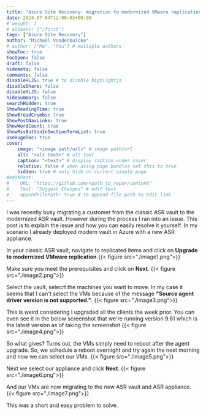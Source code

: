 ```yaml
---
title: "Azure Site Recovery: migration to modernized VMware replication"
date: 2024-07-04T12:00:03+00:00
# weight: 1
# aliases: ["/first"]
tags: ["Azure Site Recovery"]
author: "Michaël Vandenbulcke"
# author: ["Me", "You"] # multiple authors
showToc: true
TocOpen: false
draft: false
hidemeta: false
comments: false
disableHLJS: true # to disable highlightjs
disableShare: false
disableHLJS: false
hideSummary: false
searchHidden: true
ShowReadingTime: true
ShowBreadCrumbs: true
ShowPostNavLinks: true
ShowWordCount: true
ShowRssButtonInSectionTermList: true
UseHugoToc: true
cover:
    image: "<image path/url>" # image path/url
    alt: "<alt text>" # alt text
    caption: "<text>" # display caption under cover
    relative: false # when using page bundles set this to true
    hidden: true # only hide on current single page
#editPost:
#    URL: "https://github.com/<path_to_repo>/content"
#    Text: "Suggest Changes" # edit text
#    appendFilePath: true # to append file path to Edit link
---
```

I was recently busy migrating a customer from the classic ASR vault to the modernized ASR vault. However during the process I ran into an issue. This post is to explain the issue and how you can easily resolve it yourself. In my scenario I already deployed modern vault in Azure with a new ASR appliance. 

In your classic ASR vault, navigate to replicated items and click on **Upgrade to modernized VMware replication**
{{< figure src="./image1.png">}}

Make sure you meet the prerequisites and click on **Next**.
{{< figure src="./image2.png">}}

Select the vault, selecrt the machines you want to move. In my case it seems that I can't select the VMs because of the message **"Source agent driver version is not supported."**.
{{< figure src="./image3.png">}}

This is weird considering I upgraded all the clients the week prior. You can even see it in the below screenshot that we're running version 9.61 which is the latest version as of taking the screenshot
{{< figure src="./image4.png">}}

So what gives? Turns out, the VMs simply need to reboot after the agent upgrade. So, we schedule a reboot overnight and try again the next morning and now we can select our VMs.
{{< figure src="./image5.png">}}

Next we select our appliance and click **Next**.
{{< figure src="./image6.png">}}

And our VMs are now migrating to the new ASR vault and ASR appliance. 
{{< figure src="./image7.png">}}

This was a short and easy problem to solve. 